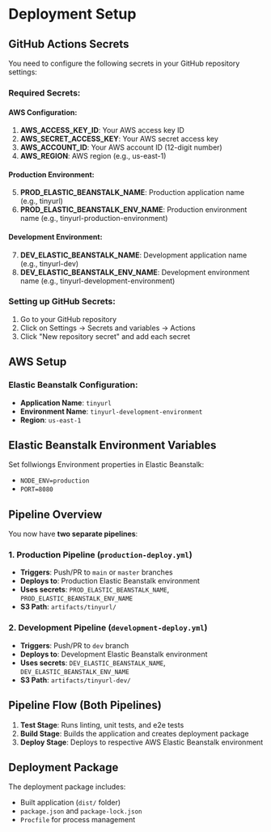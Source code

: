 # Deployment Setup

## GitHub Actions Secrets

You need to configure the following secrets in your GitHub repository settings:

### Required Secrets:

#### AWS Configuration:
1. **AWS_ACCESS_KEY_ID**: Your AWS access key ID
2. **AWS_SECRET_ACCESS_KEY**: Your AWS secret access key  
3. **AWS_ACCOUNT_ID**: Your AWS account ID (12-digit number)
4. **AWS_REGION**: AWS region (e.g., us-east-1)

#### Production Environment:
5. **PROD_ELASTIC_BEANSTALK_NAME**: Production application name (e.g., tinyurl)
6. **PROD_ELASTIC_BEANSTALK_ENV_NAME**: Production environment name (e.g., tinyurl-production-environment)

#### Development Environment:
7. **DEV_ELASTIC_BEANSTALK_NAME**: Development application name (e.g., tinyurl-dev)
8. **DEV_ELASTIC_BEANSTALK_ENV_NAME**: Development environment name (e.g., tinyurl-development-environment)

### Setting up GitHub Secrets:

1. Go to your GitHub repository
2. Click on Settings → Secrets and variables → Actions
3. Click "New repository secret" and add each secret

## AWS Setup

### Elastic Beanstalk Configuration:
- **Application Name**: `tinyurl`
- **Environment Name**: `tinyurl-development-environment`
- **Region**: `us-east-1`


## Elastic Beanstalk Environment Variables

Set follwiongs Environment properties in  Elastic Beanstalk:

- `NODE_ENV=production`
- `PORT=8080`


## Pipeline Overview

You now have **two separate pipelines**:

### 1. Production Pipeline (`production-deploy.yml`)
- **Triggers**: Push/PR to `main` or `master` branches
- **Deploys to**: Production Elastic Beanstalk environment
- **Uses secrets**: `PROD_ELASTIC_BEANSTALK_NAME`, `PROD_ELASTIC_BEANSTALK_ENV_NAME`
- **S3 Path**: `artifacts/tinyurl/`

### 2. Development Pipeline (`development-deploy.yml`)
- **Triggers**: Push/PR to `dev` branch  
- **Deploys to**: Development Elastic Beanstalk environment
- **Uses secrets**: `DEV_ELASTIC_BEANSTALK_NAME`, `DEV_ELASTIC_BEANSTALK_ENV_NAME`
- **S3 Path**: `artifacts/tinyurl-dev/`

## Pipeline Flow (Both Pipelines)

1. **Test Stage**: Runs linting, unit tests, and e2e tests
2. **Build Stage**: Builds the application and creates deployment package
3. **Deploy Stage**: Deploys to respective AWS Elastic Beanstalk environment

## Deployment Package

The deployment package includes:
- Built application (`dist/` folder)
- `package.json` and `package-lock.json`
- `Procfile` for process management
